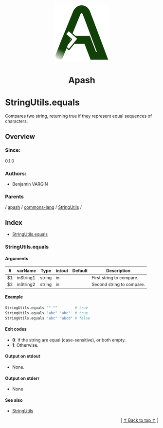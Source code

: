 
<div align='center' id='apash-top'>
  <a href='https://github.com/hastec-fr/apash'>
    <img alt='apash-logo' src='../../../../../../assets/apash-logo.svg'/>
  </a>

  # Apash
</div>

# StringUtils.equals

Compares two string, returning true if they represent equal sequences of characters.

## Overview

### Since:
0.1.0

### Authors:
* Benjamin VARGIN

### Parents
<!-- apash.parentBegin -->
[](../../../../.md) / [apash](../../../apash.md) / [commons-lang](../../commons-lang.md) / [StringUtils](../StringUtils.md) / 
<!-- apash.parentEnd -->

## Index

* [StringUtils.equals](#stringutilsequals)

### StringUtils.equals

#### Arguments
| #      | varName        | Type          | in/out   | Default    | Description                           |
|--------|----------------|---------------|----------|------------|---------------------------------------|
| $1     | inString1      | string        | in       |            | First string to compare.              |
| $2     | inString2      | string        | in       |            | Second string to compare.             |

#### Example

```bash
StringUtils.equals "" ""        # true
StringUtils.equals "abc" "abc"  # true
StringUtils.equals "abc" "abcd" # false
```

#### Exit codes

* **0**: If the string are equal (case-sensitive), or both empty.
* **1**: Otherwise.

#### Output on stdout

* None.

#### Output on stderr

* None

#### See also

* [StringUtils](../StringUtils.md)


  <div align='right'>[ <a href='#apash-top'>↑ Back to top ↑</a> ]</div>

